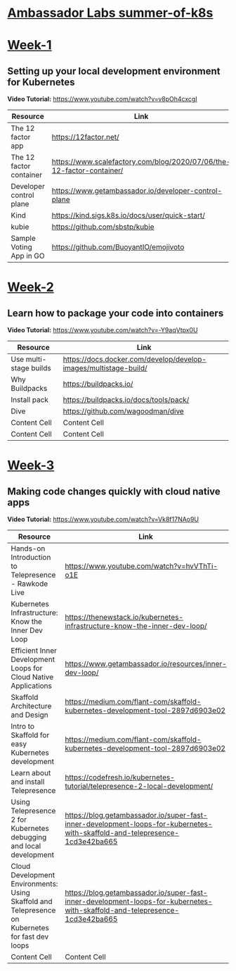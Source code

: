 # [Ambassador Labs summer-of-k8s](https://www.getambassador.io/summer-of-k8s/)

# [Week-1](https://www.getambassador.io/summer-of-k8s/code/week1/) 
## Setting up your local development environment for Kubernetes

**Video Tutorial:** https://www.youtube.com/watch?v=v8pOh4cxcgI

| Resource    | Link      |
| ------------- | ------------- |
| The 12 factor app  | https://12factor.net/  |
|The 12 factor container | https://www.scalefactory.com/blog/2020/07/06/the-12-factor-container/ |
|Developer control plane | https://www.getambassador.io/developer-control-plane |
|Kind | https://kind.sigs.k8s.io/docs/user/quick-start/ |
|kubie  | https://github.com/sbstp/kubie |
|Sample Voting App in GO  | https://github.com/BuoyantIO/emojivoto |

# [Week-2](https://www.getambassador.io/summer-of-k8s/code/week2/)
## Learn how to package your code into containers

**Video Tutorial:** https://www.youtube.com/watch?v=-Y9aqVtpx0U

| Resource    | Link      |
| ------------- | ------------- |
|Use multi-stage builds  | https://docs.docker.com/develop/develop-images/multistage-build/ |
| Why Buildpacks  | https://buildpacks.io/  |
| Install pack  | https://buildpacks.io/docs/tools/pack/ |
|  Dive | https://github.com/wagoodman/dive |
| Content Cell  | Content Cell  |
| Content Cell  | Content Cell  |


# [Week-3](https://www.getambassador.io/summer-of-k8s/code/week3/)
## Making code changes quickly with cloud native apps

**Video Tutorial:** https://www.youtube.com/watch?v=Vk8f17NAo9U

| Resource    | Link      |
| ------------- | ------------- |
| Hands-on Introduction to Telepresence - Rawkode Live  | https://www.youtube.com/watch?v=hvVThTi-o1E |
|Kubernetes Infrastructure: Know the Inner Dev Loop|https://thenewstack.io/kubernetes-infrastructure-know-the-inner-dev-loop/|
|Efficient Inner Development Loops for Cloud Native Applications|https://www.getambassador.io/resources/inner-dev-loop/|
|Skaffold Architecture and Design|https://medium.com/flant-com/skaffold-kubernetes-development-tool-2897d6903e02|
|Intro to Skaffold for easy Kubernetes development|https://medium.com/flant-com/skaffold-kubernetes-development-tool-2897d6903e02|
|Learn about and install Telepresence|https://codefresh.io/kubernetes-tutorial/telepresence-2-local-development/|
|Using Telepresence 2 for Kubernetes debugging and local development|https://blog.getambassador.io/super-fast-inner-development-loops-for-kubernetes-with-skaffold-and-telepresence-1cd3e42ba665|
|Cloud Development Environments: Using Skaffold and Telepresence on Kubernetes for fast dev loops|https://blog.getambassador.io/super-fast-inner-development-loops-for-kubernetes-with-skaffold-and-telepresence-1cd3e42ba665|
| Content Cell  | Content Cell  |
